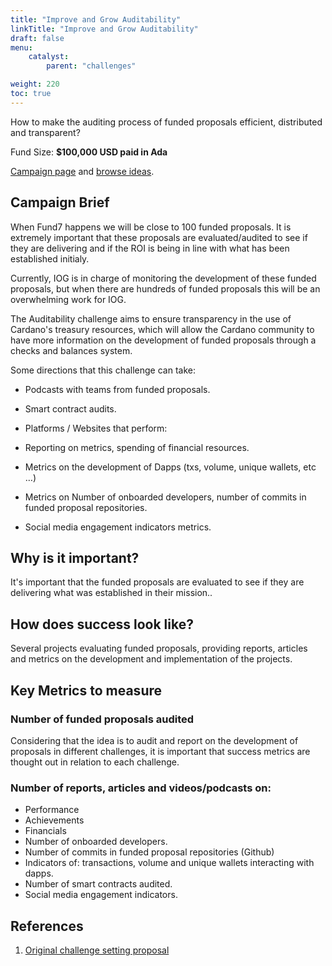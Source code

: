 ```yaml
---
title: "Improve and Grow Auditability"
linkTitle: "Improve and Grow Auditability"
draft: false
menu:
    catalyst:
        parent: "challenges"

weight: 220
toc: true
---
```


How to make the auditing process of funded proposals efficient, distributed and transparent?

Fund Size: **$100,000 USD paid in Ada**

[Campaign page](https://cardano.ideascale.com/a/campaign-home/26119) and [browse ideas](https://cardano.ideascale.com/a/ideas/top/campaign-filter/byids/campaigns/26119/stage/unspecified).

## Campaign Brief

When Fund7 happens we will be close to 100 funded proposals. It is extremely important that these proposals are evaluated/audited to see if they are delivering and if the ROI is being in line with what has been established initialy.

Currently, IOG is in charge of monitoring the development of these funded proposals, but when there are hundreds of funded proposals this will be an overwhelming work for IOG.

The Auditability challenge aims to ensure transparency in the use of Cardano's treasury resources, which will allow the Cardano community to have more information on the development of funded proposals through a checks and balances system.

Some directions that this challenge can take:

- Podcasts with teams from funded proposals.

- Smart contract audits.

- Platforms / Websites that perform:

- Reporting on metrics, spending of financial resources.

- Metrics on the development of Dapps (txs, volume, unique wallets, etc …)

- Metrics on Number of onboarded developers, number of commits in funded proposal repositories.

- Social media engagement indicators metrics.

## Why is it important?

It's important that the funded proposals are evaluated to see if they are delivering what was established in their mission..

## How does success look like?

Several projects evaluating funded proposals, providing reports, articles and metrics on the development and implementation of the projects.

## Key Metrics to measure

### Number of funded proposals audited

Considering that the idea is to audit and report on the development of proposals in different challenges, it is important that success metrics are thought out in relation to each challenge.

### Number of reports, articles and videos/podcasts on:

- Performance
- Achievements
- Financials
- Number of onboarded developers.
- Number of commits in funded proposal repositories (Github)
- Indicators of: transactions, volume and unique wallets interacting with dapps.
- Number of smart contracts audited.
- Social media engagement indicators.

## References

1. [Original challenge setting proposal](https://cardano.ideascale.com/a/ideas/top/campaign-filter/byids/campaigns/25946/stage/unspecified)